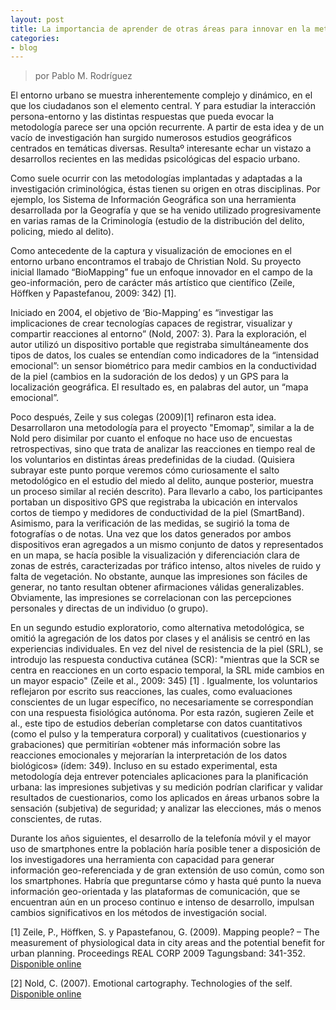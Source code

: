 ```yaml
---
layout: post
title: La importancia de aprender de otras áreas para innovar en la metodología (I)
categories:
- blog
---
```

> por Pablo M. Rodríguez

<p> El entorno urbano se muestra inherentemente complejo y dinámico, en el que los ciudadanos son el elemento central. Y para estudiar la interacción persona-entorno y las distintas respuestas que pueda evocar la metodología parece ser una opción recurrente. A partir de esta idea y de un vacío de investigación han surgido numerosos estudios geográficos centrados en temáticas diversas. Resultaº interesante echar un vistazo a desarrollos recientes en las medidas psicológicas del espacio urbano. </p>
<p> Como suele ocurrir con las metodologías implantadas y adaptadas a la investigación criminológica, éstas tienen su origen en otras disciplinas. Por ejemplo, los Sistema de Información Geográfica son una herramienta desarrollada por la Geografía y que se ha venido utilizado progresivamente en varias ramas de la Criminología (estudio de la distribución del delito, policing, miedo al delito). </p> <p>Como antecedente de la captura y visualización de emociones en el entorno urbano encontramos el trabajo de Christian Nold. Su proyecto inicial llamado “BioMapping” fue un enfoque innovador en el campo de la geo-información, pero de carácter más artístico que científico (Zeile, Höffken y Papastefanou, 2009: 342) [1]. </p>
<p> Iniciado en 2004, el objetivo de ‘Bio-Mapping’ es “investigar las implicaciones de crear tecnologías capaces de registrar, visualizar y compartir reacciones al entorno” (Nold, 2007: 3). Para la exploración, el autor utilizó un dispositivo portable que registraba simultáneamente dos tipos de datos, los cuales se entendían como indicadores de la “intensidad emocional”: un sensor biométrico para medir cambios en la conductividad de la piel (cambios en la sudoración de los dedos) y un GPS para la localización geográfica. El resultado es, en palabras del autor, un “mapa emocional”.</p>
<p>Poco después, Zeile y sus colegas (2009)[1] refinaron esta idea. Desarrollaron una metodología para el proyecto "Emomap”, similar a la de Nold pero disimilar por cuanto el enfoque no hace uso de encuestas retrospectivas, sino que trata de analizar las reacciones en tiempo real de los voluntarios en distintas áreas predefinidas de la ciudad. (Quisiera subrayar este punto porque veremos cómo curiosamente el salto metodológico en el estudio del miedo al delito, aunque posterior, muestra un proceso similar al recién descrito). Para llevarlo a cabo, los participantes portaban un dispositivo GPS que registraba la ubicación en intervalos cortos de tiempo y medidores de conductividad de la piel (SmartBand). Asimismo, para la verificación de las medidas, se sugirió la toma de fotografías o de notas. Una vez que los datos generados por ambos dispositivos eran agregados a un mismo conjunto de datos y representados en un mapa, se hacía posible la visualización y diferenciación clara de zonas de estrés, caracterizadas por tráfico intenso, altos niveles de ruido y falta de vegetación. No obstante, aunque las impresiones son fáciles de generar, no tanto resultan obtener afirmaciones válidas generalizables. Obviamente, las impresiones se correlacionan con las percepciones personales y directas de un individuo (o grupo). </p>
<p> En un segundo estudio exploratorio, como alternativa metodológica, se omitió la agregación de los datos por clases y el análisis se centró en las experiencias individuales. En vez del nivel de resistencia de la piel (SRL), se introdujo las respuesta conductiva cutánea (SCR): "mientras que la SCR se centra en reacciones en un corto espacio temporal, la SRL mide cambios en un mayor espacio" (Zeile et al., 2009: 345) [1] . Igualmente, los voluntarios reflejaron por escrito sus reacciones, las cuales, como evaluaciones conscientes de un lugar específico, no necesariamente se correspondían con una respuesta fisiológica autónoma. Por esta razón, sugieren Zeile et al., este tipo de estudios deberían completarse con datos cuantitativos (como el pulso y la temperatura corporal) y cualitativos (cuestionarios y grabaciones) que permitirían «obtener más información sobre las reacciones emocionales y mejorarían la interpretación de los datos biológicos» (ídem: 349). Incluso en su estado experimental, esta metodología deja entrever potenciales aplicaciones para la planificación urbana: las impresiones subjetivas y su medición podrían clarificar y validar resultados de cuestionarios, como los aplicados en áreas urbanos sobre la sensación (subjetiva) de seguridad; y analizar las elecciones, más o menos conscientes, de rutas. </p>
<p> Durante los años siguientes, el desarrollo de la telefonía móvil y el mayor uso de smartphones entre la población haría posible tener a disposición de los investigadores una herramienta con capacidad para generar información geo-referenciada y de gran extensión de uso común, como son los smartphones. Habría que preguntarse cómo y hasta qué punto la nueva información geo-orientada y las plataformas de comunicación, que se encuentran aún en un proceso continuo e intenso de desarrollo, impulsan cambios significativos en los métodos de investigación social. </p>

<p> [1] Zeile, P., Höffken, S. y Papastefanou, G. (2009). Mapping people? – The measurement of physiological data in city areas and the potential benefit for urban planning. Proceedings REAL CORP 2009 Tagungsband: 341-352. <a href="http://www.corp.at/archive/CORP2009_78.pdf" target="_blank">Disponible online</a> </p>
<p>[2] Nold, C. (2007). Emotional cartography. Technologies of the self. <a href="http://emotionalcartography.net/EmotionalCartography.pdf" target="_blank">Disponible online</a></p>
